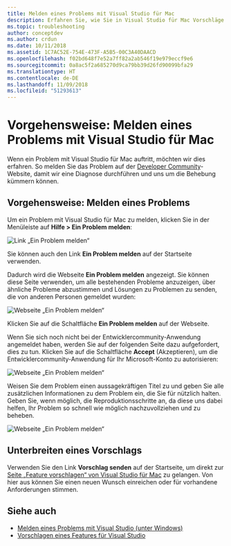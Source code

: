 ```yaml
---
title: Melden eines Problems mit Visual Studio für Mac
description: Erfahren Sie, wie Sie in Visual Studio für Mac Vorschläge machen oder Probleme melden.
ms.topic: troubleshooting
author: conceptdev
ms.author: crdun
ms.date: 10/11/2018
ms.assetid: 1C7AC52E-754E-473F-A5B5-00C3A40DAACD
ms.openlocfilehash: f02bd648f7e52a7ff82a2ab546f19e979eccf9e6
ms.sourcegitcommit: 0a8ac5f2a685270d9ca79bb39d26fd90099bfa29
ms.translationtype: HT
ms.contentlocale: de-DE
ms.lasthandoff: 11/09/2018
ms.locfileid: "51293613"
---
```

# <a name="how-to-report-a-problem-in-visual-studio-for-mac"></a>Vorgehensweise: Melden eines Problems mit Visual Studio für Mac

Wenn ein Problem mit Visual Studio für Mac auftritt, möchten wir dies erfahren. So melden Sie das Problem auf der [Developer Community](https://developercommunity.visualstudio.com/)-Website, damit wir eine Diagnose durchführen und uns um die Behebung kümmern können.

## <a name="how-to-report-a-problem"></a>Vorgehensweise: Melden eines Problems

Um ein Problem mit Visual Studio für Mac zu melden, klicken Sie in der Menüleiste auf **Hilfe > Ein Problem melden**:

![Link „Ein Problem melden“](media/report-problem-image1.png)

Sie können auch den Link **Ein Problem melden** auf der Startseite verwenden.

Dadurch wird die Webseite **Ein Problem melden** angezeigt. Sie können diese Seite verwenden, um alle bestehenden Probleme anzuzeigen, über ähnliche Probleme abzustimmen und Lösungen zu Problemen zu senden, die von anderen Personen gemeldet wurden:

![Webseite „Ein Problem melden“](media/report-problem-image2.png)

Klicken Sie auf die Schaltfläche **Ein Problem melden** auf der Webseite.

Wenn Sie sich noch nicht bei der Entwicklercommunity-Anwendung angemeldet haben, werden Sie auf der folgenden Seite dazu aufgefordert, dies zu tun. Klicken Sie auf die Schaltfläche **Accept** (Akzeptieren), um die Entwicklercommunity-Anwendung für Ihr Microsoft-Konto zu autorisieren:

![Webseite „Ein Problem melden“](media/report-problem-image3.png)

Weisen Sie dem Problem einen aussagekräftigen Titel zu und geben Sie alle zusätzlichen Informationen zu dem Problem ein, die Sie für nützlich halten. Geben Sie, wenn möglich, die Reproduktionsschritte an, da diese uns dabei helfen, Ihr Problem so schnell wie möglich nachzuvollziehen und zu beheben.

![Webseite „Ein Problem melden“](media/report-problem-image4.png)

## <a name="provide-a-suggestion"></a>Unterbreiten eines Vorschlags

Verwenden Sie den Link **Vorschlag senden** auf der Startseite, um direkt zur [Seite „Feature vorschlagen“ von Visual Studio für Mac](https://developercommunity.visualstudio.com/content/idea/post.html?space=41) zu gelangen. Von hier aus können Sie einen neuen Wunsch einreichen oder für vorhandene Anforderungen stimmen.

## <a name="see-also"></a>Siehe auch

- [Melden eines Problems mit Visual Studio (unter Windows)](/visualstudio/ide/how-to-report-a-problem-with-visual-studio-2017)
- [Vorschlagen eines Features für Visual Studio](/visualstudio/ide/suggest-a-feature)